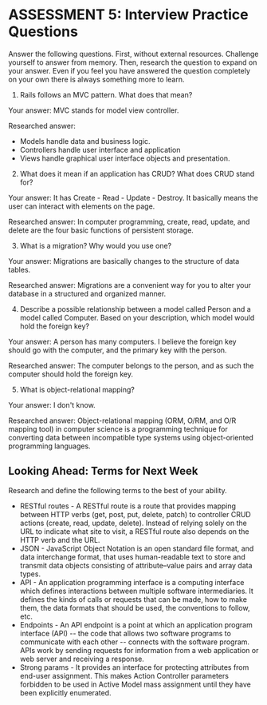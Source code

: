 # ASSESSMENT 5: Interview Practice Questions

Answer the following questions. First, without external resources. Challenge yourself to answer from memory. Then, research the question to expand on your answer. Even if you feel you have answered the question completely on your own there is always something more to learn.   

1. Rails follows an MVC pattern. What does that mean?

  Your answer: MVC stands for model view controller.

  Researched answer:
  - Models handle data and business logic.
  - Controllers handle user interface and application
  - Views handle graphical user interface objects and presentation.


2. What does it mean if an application has CRUD? What does CRUD stand for?

  Your answer: It has Create - Read - Update - Destroy.  It basically means the user can interact with elements on the page.

  Researched answer: In computer programming, create, read, update, and delete are the four basic functions of persistent storage.



3. What is a migration? Why would you use one?

  Your answer: Migrations are basically changes to the structure of data tables.

  Researched answer: Migrations are a convenient way for you to alter your database in a structured and organized manner.



4. Describe a possible relationship between a model called Person and a model called Computer. Based on your description, which model would hold the foreign key?

  Your answer: A person has many computers.  I believe the foreign key should go with the computer, and the primary key with the person.

  Researched answer: The computer belongs to the person, and as such the computer should hold the foreign key.



5. What is object-relational mapping?

  Your answer: I don't know.

  Researched answer: Object-relational mapping (ORM, O/RM, and O/R mapping tool) in computer science is a programming technique for converting data between incompatible type systems using object-oriented programming languages.



## Looking Ahead: Terms for Next Week

Research and define the following terms to the best of your ability.
- RESTful routes - A RESTful route is a route that provides mapping between HTTP verbs (get, post, put, delete, patch) to controller CRUD actions (create, read, update, delete). Instead of relying solely on the URL to indicate what site to visit, a RESTful route also depends on the HTTP verb and the URL.
- JSON - JavaScript Object Notation is an open standard file format, and data interchange format, that uses human-readable text to store and transmit data objects consisting of attribute–value pairs and array data types.
- API - An application programming interface is a computing interface which defines interactions between multiple software intermediaries. It defines the kinds of calls or requests that can be made, how to make them, the data formats that should be used, the conventions to follow, etc.
- Endpoints - An API endpoint is a point at which an application program interface (API) -- the code that allows two software programs to communicate with each other -- connects with the software program. APIs work by sending requests for information from a web application or web server and receiving a response.
- Strong params - It provides an interface for protecting attributes from end-user assignment. This makes Action Controller parameters forbidden to be used in Active Model mass assignment until they have been explicitly enumerated.

